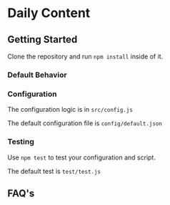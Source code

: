 # Daily Content

## Getting Started

Clone the repository and run `npm install` inside of it.

### Default Behavior

### Configuration

The configuration logic is in `src/config.js`

The default configuration file is `config/default.json`

### Testing

Use `npm test` to test your configuration and script.

The default test is `test/test.js`

## FAQ's